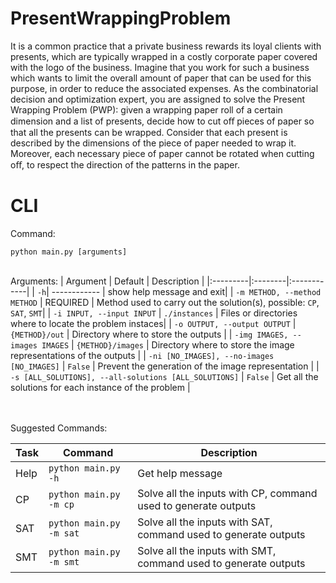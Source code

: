 # PresentWrappingProblem

It is a common practice that a private business rewards its loyal clients with presents, which are typically wrapped in a costly corporate paper covered with the logo of the business. Imagine that you work for such a business which wants to limit the overall amount of paper that can be used for this purpose, in order to reduce the associated expenses. As the combinatorial decision and optimization expert, you are assigned to solve the Present Wrapping Problem (PWP): given a wrapping paper roll of a certain dimension and a list of presents, decide how to cut oﬀ pieces of paper so that all the presents can be wrapped. Consider that each present is described by the dimensions of the piece of paper needed to wrap it. Moreover, each necessary piece of paper cannot be rotated when cutting oﬀ, to respect the direction of the patterns in the paper.


# CLI

Command:

`python main.py [arguments]`

\
Arguments:
| Argument | Default | Description |
|:---------|:--------|:------------|
| `-h`| ------------ | show help message and exit|
| `-m METHOD, --method METHOD` | REQUIRED | Method used to carry out the solution(s), possible: `CP`, `SAT`, `SMT`|
| `-i INPUT, --input INPUT` | `./instances` | Files or directories where to locate the problem instaces|
| `-o OUTPUT, --output OUTPUT` | `{METHOD}/out` | Directory where to store the outputs |
| `-img IMAGES, --images IMAGES` | `{METHOD}/images` |  Directory where to store the image representations of the outputs |
| `-ni [NO_IMAGES], --no-images [NO_IMAGES]` | `False` | Prevent the generation of the image representation |
| `-s [ALL_SOLUTIONS], --all-solutions [ALL_SOLUTIONS]` | `False` | Get all the solutions for each instance of the problem |

\
\
Suggested Commands:

| Task | Command | Description |
| ---- | ------- | ----------- |
| Help | `python main.py -h` | Get help message |
| CP   | `python main.py -m cp` | Solve all the inputs with CP, command used to generate outputs | 
| SAT  | `python main.py -m sat` | Solve all the inputs with SAT, command used to generate outputs | 
| SMT  | `python main.py -m smt` | Solve all the inputs with SMT, command used to generate outputs | 